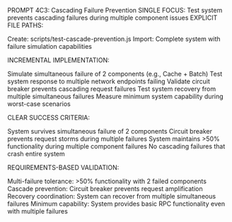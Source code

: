 PROMPT 4C3: Cascading Failure Prevention
SINGLE FOCUS: Test system prevents cascading failures during multiple component issues
EXPLICIT FILE PATHS:

Create: scripts/test-cascade-prevention.js
Import: Complete system with failure simulation capabilities

INCREMENTAL IMPLEMENTATION:

Simulate simultaneous failure of 2 components (e.g., Cache + Batch)
Test system response to multiple network endpoints failing
Validate circuit breaker prevents cascading request failures
Test system recovery from multiple simultaneous failures
Measure minimum system capability during worst-case scenarios

CLEAR SUCCESS CRITERIA:

System survives simultaneous failure of 2 components
Circuit breaker prevents request storms during multiple failures
System maintains >50% functionality during multiple component failures
No cascading failures that crash entire system

REQUIREMENTS-BASED VALIDATION:

Multi-failure tolerance: >50% functionality with 2 failed components
Cascade prevention: Circuit breaker prevents request amplification
Recovery coordination: System can recover from multiple simultaneous failures
Minimum capability: System provides basic RPC functionality even with multiple failures